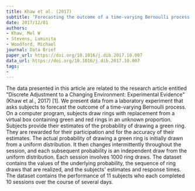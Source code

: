 ```yaml
---
title: Khaw et al. (2017)
subtitle: 'Forecasting the outcome of a time-varying Bernoulli process: Data from a laboratory experiment'
date: 2017/12/01
authors:
- Khaw, Mel W
- Stevens, Luminita
- Woodford, Michael
journal: Data Brief
paper_url: https://doi.org/10.1016/j.dib.2017.10.007
data_url: https://doi.org/10.1016/j.dib.2017.10.007
tags:
- 
---
```


The data presented in this article are related to the research article entitled "Discrete Adjustment to a Changing Environment: Experimental Evidence" (Khaw et al., 2017) [1]. We present data from a laboratory experiment that asks subjects to forecast the outcome of a time-varying Bernoulli process. On a computer program, subjects draw rings with replacement from a virtual box containing green and red rings in an unknown proportion. Subjects provide their estimates of the probability of drawing a green ring. They are rewarded for their participation and for the accuracy of their estimates. The actual probability of drawing a green ring is initially drawn from a uniform distribution. It then changes intermittently throughout the session, and each subsequent probability is an independent draw from the uniform distribution. Each session involves 1000 ring draws. The dataset contains the values of the underlying probability, the sequence of ring draws that are realized, and the subjects' estimates and response times. The dataset contains the performance of 11 subjects who each completed 10 sessions over the course of several days.
